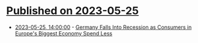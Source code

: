 # [Published on 2023-05-25](index.md)

* [2023-05-25, 14:00:00](https://slashdot.org/story/23/05/25/1059225/germany-falls-into-recession-as-consumers-in-europes-biggest-economy-spend-less?utm_source=rss1.0mainlinkanon&utm_medium=feed) - [Germany Falls Into Recession as Consumers in Europe's Biggest Economy Spend Less](https://slashdot.org/story/23/05/25/1059225/germany-falls-into-recession-as-consumers-in-europes-biggest-economy-spend-less?utm_source=rss1.0mainlinkanon&utm_medium=feed)
